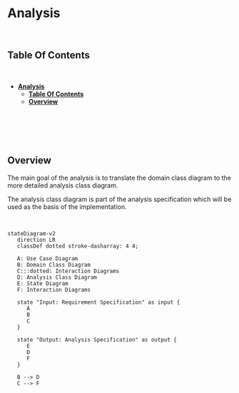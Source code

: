 # **Analysis**
<br>

## **Table Of Contents**
<br>

- [**Analysis**](#analysis)
  - [**Table Of Contents**](#table-of-contents)
  - [**Overview**](#overview)

<br>
<br>
<br>
<br>

## **Overview**

The main goal of the analysis is to translate the domain class diagram to the more detailed analysis class diagram.  

The analysis class diagram is part of the analysis specification which will be used as the basis of the implementation.

<br>

```mermaid
stateDiagram-v2
   direction LR
   classDef dotted stroke-dasharray: 4 4;

   A: Use Case Diagram
   B: Domain Class Diagram
   C:::dotted: Interaction Diagrams
   D: Analysis Class Diagram
   E: State Diagram
   F: Interaction Diagrams

   state "Input: Requirement Specification" as input {
      A
      B
      C
   }

   state "Output: Analysis Specification" as output {
      E
      D
      F
   }

   B --> D
   C --> F
```